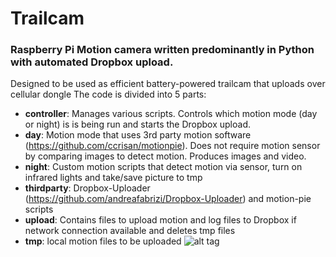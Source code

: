 # Trailcam
### Raspberry Pi Motion camera written predominantly in Python with automated Dropbox upload.
Designed to be used as efficient battery-powered trailcam that uploads over cellular dongle
The code is divided into 5 parts:
* **controller**: Manages various scripts. Controls which motion mode (day or night) is is being run and starts the Dropbox upload. 
* **day**: Motion mode that uses 3rd party motion software (https://github.com/ccrisan/motionpie). Does not require motion sensor by comparing images to detect motion. Produces images and video.  
* **night**: Custom motion scripts that detect motion via sensor, turn on infrared lights and take/save picture to tmp
* **thirdparty**: Dropbox-Uploader (https://github.com/andreafabrizi/Dropbox-Uploader) and motion-pie scripts 
* **upload**: Contains files to upload motion and log files to Dropbox if network connection available and deletes tmp files
* **tmp**: local motion files to be uploaded
![alt tag](https://cloud.githubusercontent.com/assets/19669249/21469991/2eec9054-ca39-11e6-8987-970983a2f51d.jpg)
